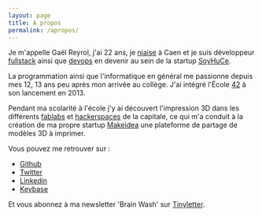 ```yaml
---
layout: page
title: A propos
permalink: /apropos/
---
```


Je m'appelle Gaël Reyrol, j'ai 22 ans, je [niaise](https://fr.wiktionary.org/wiki/niaiser) à Caen et je suis développeur [fullstack](https://fr.wikipedia.org/wiki/D%C3%A9veloppeur_full_stack) ainsi que [devops](https://fr.wikipedia.org/wiki/Devops) en devenir au sein de la startup [SoyHuCe](https://soyhuce.fr).

La programmation ainsi que l'informatique en général me passionne depuis mes 12, 13 ans peu après mon arrivée au collège. J'ai intégré l'École [42](http://www.42.fr/) à son lancement en 2013.

Pendant ma scolarité à l'école j'y ai découvert l'impression 3D dans les différents [fablabs](https://fr.wikipedia.org/wiki/Fab_lab) et [hackerspaces](https://fr.wikipedia.org/wiki/Hackerspace) de la capitale, ce qui m'a conduit à
la création de ma propre startup [Makeidea](https://makeidea.io) une plateforme de partage de modèles 3D à imprimer.

Vous pouvez me retrouver sur :
- [Github](https://github.com/Zevran)
- [Twitter](https://twitter.com/GaelReyrol)
- [Linkedin](https://linkedin.com/in/gaelreyrol)
- [Keybase](https://keybase.io/zevran)

<!-- De belles choses niveau making sont à venir sur Caen donc je vous recommande d'aller voir par là si ça vous intéresse -> [makelabs.xyz](https://makelabs.xyz) -->

Et vous abonnez à ma newsletter 'Brain Wash' sur [Tinyletter](https://tinyletter.com/Zevran).
